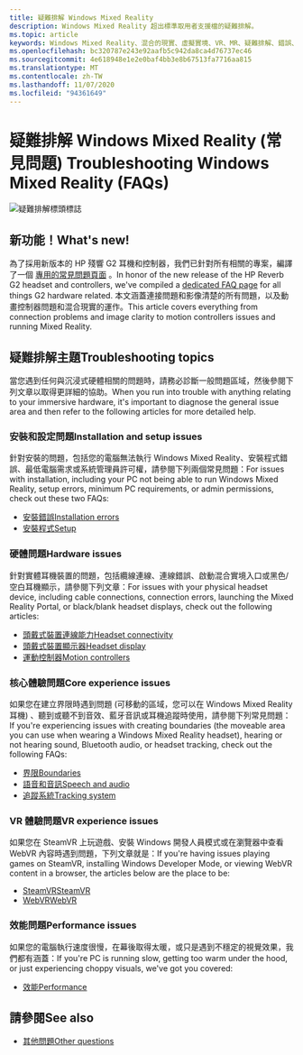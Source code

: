 ```yaml
---
title: 疑難排解 Windows Mixed Reality
description: Windows Mixed Reality 超出標準取用者支援檔的疑難排解。
ms.topic: article
keywords: Windows Mixed Reality、混合的現實、虛擬實境、VR、MR、疑難排解、錯誤、協助、支援
ms.openlocfilehash: bc320787e243e92aafb5c942da8ca4d76737ec46
ms.sourcegitcommit: 4e618948e1e2e0baf4bb3e8b67513fa7716aa815
ms.translationtype: MT
ms.contentlocale: zh-TW
ms.lasthandoff: 11/07/2020
ms.locfileid: "94361649"
---
```

# <a name="troubleshooting-windows-mixed-reality-faqs"></a><span data-ttu-id="35746-104">疑難排解 Windows Mixed Reality (常見問題) </span><span class="sxs-lookup"><span data-stu-id="35746-104">Troubleshooting Windows Mixed Reality (FAQs)</span></span>

![疑難排解標頭標誌](images/1050px-Mixedrealityportal.png)

## <a name="whats-new"></a><span data-ttu-id="35746-106">新功能！</span><span class="sxs-lookup"><span data-stu-id="35746-106">What's new!</span></span>

<span data-ttu-id="35746-107">為了採用新版本的 HP 殘響 G2 耳機和控制器，我們已針對所有相關的專案，編譯了一個 [專用的常見問題頁面](reverbG2-faq.md) 。</span><span class="sxs-lookup"><span data-stu-id="35746-107">In honor of the new release of the HP Reverb G2 headset and controllers, we've compiled a [dedicated FAQ page](reverbG2-faq.md) for all things G2 hardware related.</span></span> <span data-ttu-id="35746-108">本文涵蓋連接問題和影像清楚的所有問題，以及動畫控制器問題和混合現實的運作。</span><span class="sxs-lookup"><span data-stu-id="35746-108">This article covers everything from connection problems and image clarity to motion controllers issues and running Mixed Reality.</span></span>

## <a name="troubleshooting-topics"></a><span data-ttu-id="35746-109">疑難排解主題</span><span class="sxs-lookup"><span data-stu-id="35746-109">Troubleshooting topics</span></span>

<span data-ttu-id="35746-110">當您遇到任何與沉浸式硬體相關的問題時，請務必診斷一般問題區域，然後參閱下列文章以取得更詳細的協助。</span><span class="sxs-lookup"><span data-stu-id="35746-110">When you run into trouble with anything relating to your immersive hardware, it's important to diagnose the general issue area and then refer to the following articles for more detailed help.</span></span> 

### <a name="installation-and-setup-issues"></a><span data-ttu-id="35746-111">安裝和設定問題</span><span class="sxs-lookup"><span data-stu-id="35746-111">Installation and setup issues</span></span>

<span data-ttu-id="35746-112">針對安裝的問題，包括您的電腦無法執行 Windows Mixed Reality、安裝程式錯誤、最低電腦需求或系統管理員許可權，請參閱下列兩個常見問題：</span><span class="sxs-lookup"><span data-stu-id="35746-112">For issues with installation, including your PC not being able to run Windows Mixed Reality, setup errors, minimum PC requirements, or admin permissions, check out these two FAQs:</span></span>

- [<span data-ttu-id="35746-113">安裝錯誤</span><span class="sxs-lookup"><span data-stu-id="35746-113">Installation errors</span></span>](installation_errors.md)
- [<span data-ttu-id="35746-114">安裝程式</span><span class="sxs-lookup"><span data-stu-id="35746-114">Setup</span></span>](wmr-setup-faq.md)

### <a name="hardware-issues"></a><span data-ttu-id="35746-115">硬體問題</span><span class="sxs-lookup"><span data-stu-id="35746-115">Hardware issues</span></span>

<span data-ttu-id="35746-116">針對實體耳機裝置的問題，包括纜線連線、連線錯誤、啟動混合實境入口或黑色/空白耳機顯示，請參閱下列文章：</span><span class="sxs-lookup"><span data-stu-id="35746-116">For issues with your physical headset device, including cable connections, connection errors, launching the Mixed Reality Portal, or black/blank headset displays, check out the following articles:</span></span>

- [<span data-ttu-id="35746-117">頭戴式裝置連線能力</span><span class="sxs-lookup"><span data-stu-id="35746-117">Headset connectivity</span></span>](headset-connectivity.md)
- [<span data-ttu-id="35746-118">頭戴式裝置顯示器</span><span class="sxs-lookup"><span data-stu-id="35746-118">Headset display</span></span>](headset-display.md)
- [<span data-ttu-id="35746-119">運動控制器</span><span class="sxs-lookup"><span data-stu-id="35746-119">Motion controllers</span></span>](motion-controller-problems.md)

### <a name="core-experience-issues"></a><span data-ttu-id="35746-120">核心體驗問題</span><span class="sxs-lookup"><span data-stu-id="35746-120">Core experience issues</span></span>

<span data-ttu-id="35746-121">如果您在建立界限時遇到問題 (可移動的區域，您可以在 Windows Mixed Reality 耳機) 、聽到或聽不到音效、藍牙音訊或耳機追蹤時使用，請參閱下列常見問題：</span><span class="sxs-lookup"><span data-stu-id="35746-121">If you're experiencing issues with creating boundaries (the moveable area you can use when wearing a Windows Mixed Reality headset), hearing or not hearing sound, Bluetooth audio, or headset tracking, check out the following FAQs:</span></span>

- [<span data-ttu-id="35746-122">界限</span><span class="sxs-lookup"><span data-stu-id="35746-122">Boundaries</span></span>](boundary-questions.md)
- [<span data-ttu-id="35746-123">語音和音訊</span><span class="sxs-lookup"><span data-stu-id="35746-123">Speech and audio</span></span>](speech-and-audio.md)
- [<span data-ttu-id="35746-124">追蹤系統</span><span class="sxs-lookup"><span data-stu-id="35746-124">Tracking system</span></span>](tracking.md)

### <a name="vr-experience-issues"></a><span data-ttu-id="35746-125">VR 體驗問題</span><span class="sxs-lookup"><span data-stu-id="35746-125">VR experience issues</span></span>

<span data-ttu-id="35746-126">如果您在 SteamVR 上玩遊戲、安裝 Windows 開發人員模式或在瀏覽器中查看 WebVR 內容時遇到問題，下列文章就是：</span><span class="sxs-lookup"><span data-stu-id="35746-126">If you're having issues playing games on SteamVR, installing Windows Developer Mode, or viewing WebVR content in a browser, the articles below are the place to be:</span></span>

- [<span data-ttu-id="35746-127">SteamVR</span><span class="sxs-lookup"><span data-stu-id="35746-127">SteamVR</span></span>](steamvr-questions.md)
- [<span data-ttu-id="35746-128">WebVR</span><span class="sxs-lookup"><span data-stu-id="35746-128">WebVR</span></span>](webvr-questions.md)

### <a name="performance-issues"></a><span data-ttu-id="35746-129">效能問題</span><span class="sxs-lookup"><span data-stu-id="35746-129">Performance issues</span></span> 

<span data-ttu-id="35746-130">如果您的電腦執行速度很慢，在幕後取得太暖，或只是遇到不穩定的視覺效果，我們都有涵蓋：</span><span class="sxs-lookup"><span data-stu-id="35746-130">If you're PC is running slow, getting too warm under the hood, or just experiencing choppy visuals, we've got you covered:</span></span>

- [<span data-ttu-id="35746-131">效能</span><span class="sxs-lookup"><span data-stu-id="35746-131">Performance</span></span>](performance-questions.md)

## <a name="see-also"></a><span data-ttu-id="35746-132">請參閱</span><span class="sxs-lookup"><span data-stu-id="35746-132">See also</span></span>
- [<span data-ttu-id="35746-133">其他問題</span><span class="sxs-lookup"><span data-stu-id="35746-133">Other questions</span></span>](other-questions.md)
